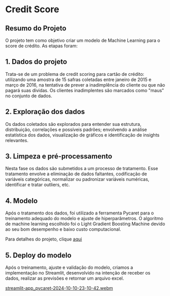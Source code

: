 # Credit Score 

## Resumo do Projeto  
O projeto tem como objetivo criar um modelo de Machine Learning para o score de crédito. As etapas foram: 

## 1. Dados do projeto 
Trata-se de um problema de credit scoring para cartão de crédito: utilizando uma amostra de 15 safras coletadas entre janeiro de 2015 e março de 2016, na tentativa de prever a inadimplência do cliente ou que não pagará suas dívidas. Os clientes inadimplentes são marcados como "maus" no conjunto de dados.

## 2. Exploração dos dados
Os dados coletados são explorados para entender sua estrutura, distribuição, correlações e possíveis padrões; envolvendo a análise estatística dos dados, visualização de gráficos e identificação de insights relevantes. 

## 3. Limpeza e pré-processamento 
Nesta fase os dados são submetidos a um processo de tratamento. Esse tratamento envolve a eliminação de dados faltantes, codificação de variáveis categóricas, normalizar ou padronizar variáveis numéricas, identificar e tratar outliers, etc. 

## 4. Modelo
Após o tratamento dos dados, foi utilizado a ferramenta Pycaret para o treinamento adequado do modelo e ajuste de hiperparâmetros. O algoritmo de machine learning escolhido foi o Light Gradient Boosting Machine devido ao seu bom desempenho e baixo custo computacional.

Para detalhes do projeto, clique [aqui](https://github.com/luisapell/Projeto-Credit-Score/blob/main/Desenvolvimento.ipynb) 

## 5. Deploy do modelo
Após o treinamento, ajuste e validação do modelo, criamos a implementação no Streamlit, desenvolvido na intenção de receber os dados, realizar as previsões e retornar um arquivo excel.

[streamlit-app_pycaret-2024-10-10-23-10-42.webm](https://github.com/user-attachments/assets/d8fea3fb-ddce-448f-bc9e-ce8a9704331d)



